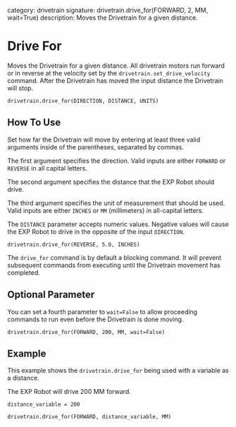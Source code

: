 category: drivetrain 
signature: drivetrain.drive_for(FORWARD, 2, MM, wait=True)
description: Moves the Drivetrain for a given distance.  

# Drive For

Moves the Drivetrain for a given distance. All drivetrain motors run forward or in reverse at the velocity set by the `drivetrain.set_drive_velocity` command. After the Drivetrain has moved the input distance the Drivetrain will stop.

```don
drivetrain.drive_for(DIRECTION, DISTANCE, UNITS)
```

## How To Use

Set how far the Drivetrain will move by entering at least three valid arguments inside of the parentheses, separated by commas. 

The first argument specifies the direction. Valid inputs are either `FORWARD` or `REVERSE` in all capital letters.  

The second argument specifies the distance that the EXP Robot should drive.

The third argument specifies the unit of measurement that should be used. Valid inputs are either `INCHES` or `MM` (millimeters) in all-capital letters.

The `DISTANCE` parameter accepts numeric values. Negative values will cause the EXP Robot to drive in the opposite of the input `DIRECTION`.

```
drivetrain.drive_for(REVERSE, 5.0, INCHES)
```

The `drive_for` command is by default a blocking command. It will prevent subsequent commands from executing until the Drivetrain movement has completed.

## Optional Parameter

You can set a fourth parameter to `wait=False` to allow proceeding commands to run even before the Drivetrain is done moving.

```don
drivetrain.drive_for(FORWARD, 200, MM, wait=False)
```

## Example

This example shows the `drivetrain.drive_for` being used with a variable as a distance.

The EXP Robot will drive 200 MM forward.

```don
distance_variable = 200

drivetrain.drive_for(FORWARD, distance_variable, MM)
```

<advanced>
</advanced>

